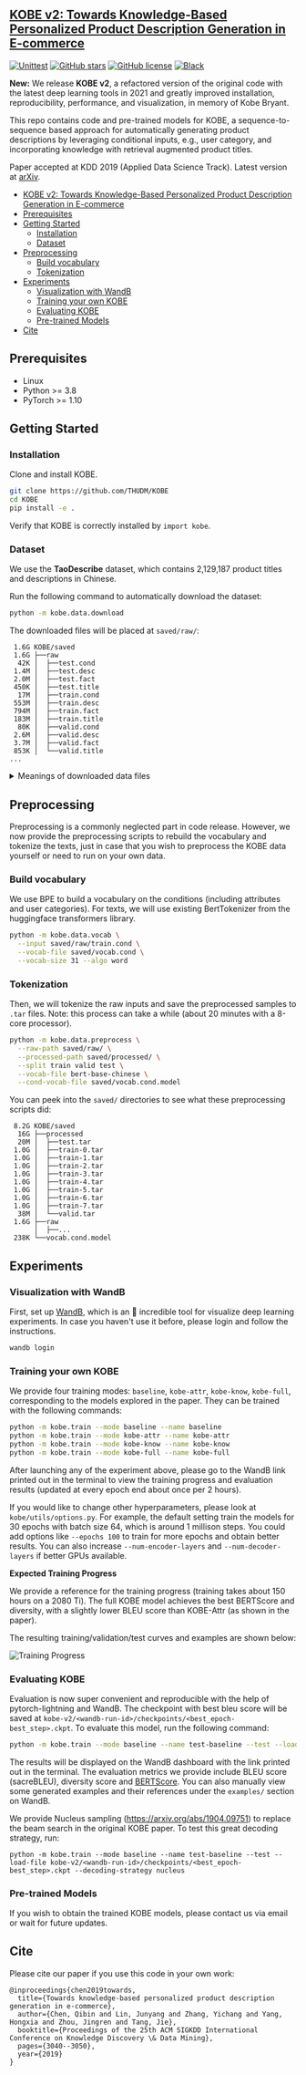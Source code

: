 ## [KOBE v2: Towards Knowledge-Based Personalized Product Description Generation in E-commerce](https://arxiv.org/abs/1903.12457)

[![Unittest](https://img.shields.io/github/workflow/status/THUDM/KOBE/Install)](https://github.com/THUDM/KOBE/actions/workflows/install.yml)
[![GitHub stars](https://img.shields.io/github/stars/THUDM/KOBE)](https://github.com/THUDM/KOBE/stargazers)
[![GitHub license](https://img.shields.io/github/license/THUDM/KOBE)](https://github.com/THUDM/KOBE/blob/master/LICENSE)
[![Black](https://img.shields.io/badge/code%20style-black-000000.svg)](https://github.com/ambv/black)

**New:** We release **KOBE v2**, a refactored version of the original code with the latest deep learning tools in 2021 and greatly improved installation, reproducibility, performance, and visualization, in memory of Kobe Bryant.

This repo contains code and pre-trained models for KOBE, a sequence-to-sequence based approach for automatically generating product descriptions by leveraging conditional inputs, e.g., user category, and incorporating knowledge with retrieval augmented product titles.

Paper accepted at KDD 2019 (Applied Data Science Track). Latest version at [arXiv](https://arxiv.org/abs/1903.12457).

- [KOBE v2: Towards Knowledge-Based Personalized Product Description Generation in E-commerce](#kobe-v2-towards-knowledge-based-personalized-product-description-generation-in-e-commerce)
- [Prerequisites](#prerequisites)
- [Getting Started](#getting-started)
  - [Installation](#installation)
  - [Dataset](#dataset)
- [Preprocessing](#preprocessing)
  - [Build vocabulary](#build-vocabulary)
  - [Tokenization](#tokenization)
- [Experiments](#experiments)
  - [Visualization with WandB](#visualization-with-wandb)
  - [Training your own KOBE](#training-your-own-kobe)
  - [Evaluating KOBE](#evaluating-kobe)
  - [Pre-trained Models](#pre-trained-models)
- [Cite](#cite)

## Prerequisites

- Linux
- Python >= 3.8
- PyTorch >= 1.10

## Getting Started

### Installation

Clone and install KOBE.

```bash
git clone https://github.com/THUDM/KOBE
cd KOBE
pip install -e .
```

Verify that KOBE is correctly installed by `import kobe`.

### Dataset

We use the **TaoDescribe** dataset, which contains 2,129,187 product titles and descriptions in Chinese.

Run the following command to automatically download the dataset:

```bash
python -m kobe.data.download
```

The downloaded files will be placed at `saved/raw/`:

```
 1.6G KOBE/saved
 1.6G ├──raw
  42K │  ├──test.cond
 1.4M │  ├──test.desc
 2.0M │  ├──test.fact
 450K │  ├──test.title
  17M │  ├──train.cond
 553M │  ├──train.desc
 794M │  ├──train.fact
 183M │  ├──train.title
  80K │  ├──valid.cond
 2.6M │  ├──valid.desc
 3.7M │  ├──valid.fact
 853K │  └──valid.title
...
```

<details>
<summary>
Meanings of downloaded data files
</summary>
<ul>
<li> train/valid/test.title: The product title as input (source) </li>
<li> train/valid/test.desc: The product description as output (generation target) </li>
<li> train/valid/test.cond: The product attribute and user category used as conditions in the KOBE model. The interpretations of these tags are explained at https://github.com/THUDM/KOBE/issues/14#issuecomment-516262659. </li>
<li> train/valid/test.fact: The retrieved knowledge for each product </li>
</ul>
</details>

## Preprocessing

Preprocessing is a commonly neglected part in code release. However, we now provide the preprocessing scripts to rebuild the vocabulary and tokenize the texts, just in case that you wish to preprocess the KOBE data yourself or need to run on your own data.

### Build vocabulary

We use BPE to build a vocabulary on the conditions (including attributes and user categories). For texts, we will use existing BertTokenizer from the huggingface transformers library.

```bash
python -m kobe.data.vocab \
  --input saved/raw/train.cond \
  --vocab-file saved/vocab.cond \
  --vocab-size 31 --algo word
```

### Tokenization

Then, we will tokenize the raw inputs and save the preprocessed samples to `.tar` files. Note: this process can take a while (about 20 minutes with a 8-core processor).

```bash
python -m kobe.data.preprocess \
  --raw-path saved/raw/ \
  --processed-path saved/processed/ \
  --split train valid test \
  --vocab-file bert-base-chinese \
  --cond-vocab-file saved/vocab.cond.model
```

You can peek into the `saved/` directories to see what these preprocessing scripts did:

```
 8.2G KOBE/saved
  16G ├──processed
  20M │  ├──test.tar
 1.0G │  ├──train-0.tar
 1.0G │  ├──train-1.tar
 1.0G │  ├──train-2.tar
 1.0G │  ├──train-3.tar
 1.0G │  ├──train-4.tar
 1.0G │  ├──train-5.tar
 1.0G │  ├──train-6.tar
 1.0G │  ├──train-7.tar
  38M │  └──valid.tar
 1.6G ├──raw
      │  ├──...
 238K └──vocab.cond.model
```

## Experiments

### Visualization with WandB

First, set up [WandB](https://wandb.ai/), which is an 🌟 incredible tool for visualize deep learning experiments. In case you haven't use it before, please login and follow the instructions.

```bash
wandb login
```

### Training your own KOBE

We provide four training modes: `baseline`, `kobe-attr`, `kobe-know`, `kobe-full`, corresponding to the models explored in the paper. They can be trained with the following commands:

```bash
python -m kobe.train --mode baseline --name baseline
python -m kobe.train --mode kobe-attr --name kobe-attr
python -m kobe.train --mode kobe-know --name kobe-know
python -m kobe.train --mode kobe-full --name kobe-full
```

After launching any of the experiment above, please go to the WandB link printed out in the terminal to view the training progress and evaluation results (updated at every epoch end about once per 2 hours).

If you would like to change other hyperparameters, please look at `kobe/utils/options.py`. For example, the default setting train the models for 30 epochs with batch size 64, which is around 1 millison steps. You could add options like `--epochs 100` to train for more epochs and obtain better results. You can also increase `--num-encoder-layers` and `--num-decoder-layers` if better GPUs available.

**Expected Training Progress**

We provide a reference for the training progress (training takes about 150 hours on a 2080 Ti). The full KOBE model achieves the best BERTScore and diversity, with a slightly lower BLEU score than KOBE-Attr (as shown in the paper).

The resulting training/validation/test curves and examples are shown below:

![Training Progress](docs/_static/images/training.jpg)

### Evaluating KOBE

Evaluation is now super convenient and reproducible with the help of pytorch-lightning and WandB. The checkpoint with best bleu score will be saved at `kobe-v2/<wandb-run-id>/checkpoints/<best_epoch-best_step>.ckpt`. To evaluate this model, run the following command:

```bash
python -m kobe.train --mode baseline --name test-baseline --test --load-file kobe-v2/<wandb-run-id>/checkpoints/<best_epoch-best_step>.ckpt
```

The results will be displayed on the WandB dashboard with the link printed out in the terminal. The evaluation metrics we provide include BLEU score (sacreBLEU), diversity score and [BERTScore](https://arxiv.org/abs/1904.09675). You can also manually view some generated examples and their references under the `examples/` section on WandB.

We provide Nucleus sampling (https://arxiv.org/abs/1904.09751) to replace the beam search in the original KOBE paper. To test this great decoding strategy, run:

```
python -m kobe.train --mode baseline --name test-baseline --test --load-file kobe-v2/<wandb-run-id>/checkpoints/<best_epoch-best_step>.ckpt --decoding-strategy nucleus
```

### Pre-trained Models

If you wish to obtain the trained KOBE models, please contact us via email or wait for future updates.

## Cite

Please cite our paper if you use this code in your own work:

```
@inproceedings{chen2019towards,
  title={Towards knowledge-based personalized product description generation in e-commerce},
  author={Chen, Qibin and Lin, Junyang and Zhang, Yichang and Yang, Hongxia and Zhou, Jingren and Tang, Jie},
  booktitle={Proceedings of the 25th ACM SIGKDD International Conference on Knowledge Discovery \& Data Mining},
  pages={3040--3050},
  year={2019}
}
```
